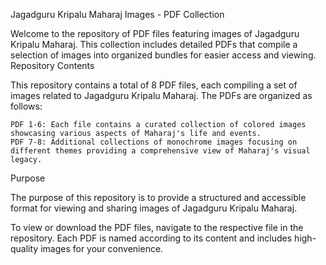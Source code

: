 Jagadguru Kripalu Maharaj Images - PDF Collection

Welcome to the repository of PDF files featuring images of Jagadguru Kripalu Maharaj. This collection includes detailed PDFs that compile a selection of images into organized bundles for easier access and viewing.
Repository Contents

This repository contains a total of 8 PDF files, each compiling a set of images related to Jagadguru Kripalu Maharaj. The PDFs are organized as follows:

    PDF 1-6: Each file contains a curated collection of colored images showcasing various aspects of Maharaj's life and events.
    PDF 7-8: Additional collections of monochrome images focusing on different themes providing a comprehensive view of Maharaj's visual legacy.

Purpose

The purpose of this repository is to provide a structured and accessible format for viewing and sharing images of Jagadguru Kripalu Maharaj.

To view or download the PDF files, navigate to the respective file in the repository. Each PDF is named according to its content and includes high-quality images for your convenience.
